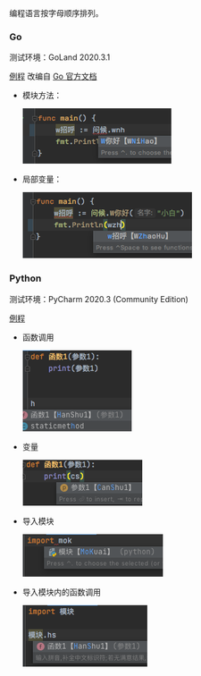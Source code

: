 编程语言按字母顺序排列。

### Go

测试环境：GoLand 2020.3.1

[例程](例程/go) 改编自 [Go 官方文档](https://golang.org/doc/tutorial/call-module-code)

- 模块方法：

  ![go_方法](截图/go/方法.png)

- 局部变量：

  ![go_变量](截图/go/变量.png)

### Python
测试环境：PyCharm 2020.3 (Community Edition)

[例程](例程/python)

- 函数调用

  ![python_函数](截图/python/函数.png)

- 变量

  ![python_变量](截图/python/变量.png)

- 导入模块

  ![python_模块](截图/python/模块.png)

- 导入模块内的函数调用

  ![python_模块函数](截图/python/模块函数.png)
